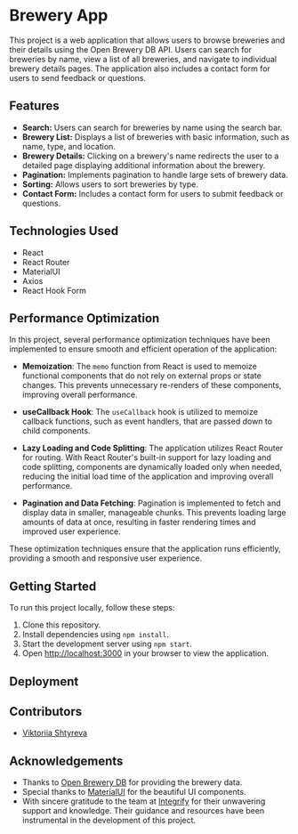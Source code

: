 # Brewery App

This project is a web application that allows users to browse breweries and their details using the Open Brewery DB API. Users can search for breweries by name, view a list of all breweries, and navigate to individual brewery details pages. The application also includes a contact form for users to send feedback or questions.

## Features

- **Search:** Users can search for breweries by name using the search bar.
- **Brewery List:** Displays a list of breweries with basic information, such as name, type, and location.
- **Brewery Details:** Clicking on a brewery's name redirects the user to a detailed page displaying additional information about the brewery.
- **Pagination:** Implements pagination to handle large sets of brewery data.
- **Sorting:** Allows users to sort breweries by type.
- **Contact Form:** Includes a contact form for users to submit feedback or questions.

## Technologies Used

- React
- React Router
- MaterialUI
- Axios
- React Hook Form

## Performance Optimization

In this project, several performance optimization techniques have been implemented to ensure smooth and efficient operation of the application:

- **Memoization**: The `memo` function from React is used to memoize functional components that do not rely on external props or state changes. This prevents unnecessary re-renders of these components, improving overall performance.

- **useCallback Hook**: The `useCallback` hook is utilized to memoize callback functions, such as event handlers, that are passed down to child components.

- **Lazy Loading and Code Splitting**: The application utilizes React Router for routing. With React Router's built-in support for lazy loading and code splitting, components are dynamically loaded only when needed, reducing the initial load time of the application and improving overall performance.

- **Pagination and Data Fetching**: Pagination is implemented to fetch and display data in smaller, manageable chunks. This prevents loading large amounts of data at once, resulting in faster rendering times and improved user experience.

These optimization techniques ensure that the application runs efficiently, providing a smooth and responsive user experience.

## Getting Started

To run this project locally, follow these steps:

1. Clone this repository.
2. Install dependencies using `npm install`.
3. Start the development server using `npm start`.
4. Open [http://localhost:3000](http://localhost:3000/breweries) in your browser to view the application.

## Deployment

<!-- This project is deployed using [Your Deployment Platform]. You can access the live version of the application [here](#). -->

## Contributors

- [Viktoriia Shtyreva](https://github.com/VictoriiaShtyreva)

## Acknowledgements

- Thanks to [Open Brewery DB](https://www.openbrewerydb.org/) for providing the brewery data.
- Special thanks to [MaterialUI](https://mui.com/) for the beautiful UI components.
- With sincere gratitude to the team at [Integrify](https://www.integrify.io/) for their unwavering support and knowledge. Their guidance and resources have been instrumental in the development of this project.
